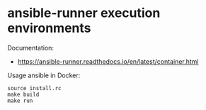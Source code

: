 # ansible-runner execution environments

Documentation:

- https://ansible-runner.readthedocs.io/en/latest/container.html

Usage ansible in Docker:

```
source install.rc
make build
make run
```

